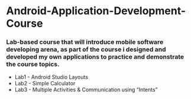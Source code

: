 # Android-Application-Development-Course
### Lab-based course that will introduce mobile software developing arena, as part of the course i designed and developed my own applications to practice and demonstrate the course topics.


 - Lab1 - Android Studio Layouts
 - Lab2 - Simple Calculator
 - Lab3 - Multiple Activities & Communication using “Intents”
